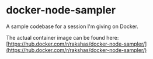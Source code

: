 # docker-node-sampler
A sample codebase for a session I'm giving on Docker.

The actual container image can be found here: [https://hub.docker.com/r/rakshas/docker-node-sampler/](https://hub.docker.com/r/rakshas/docker-node-sampler/)